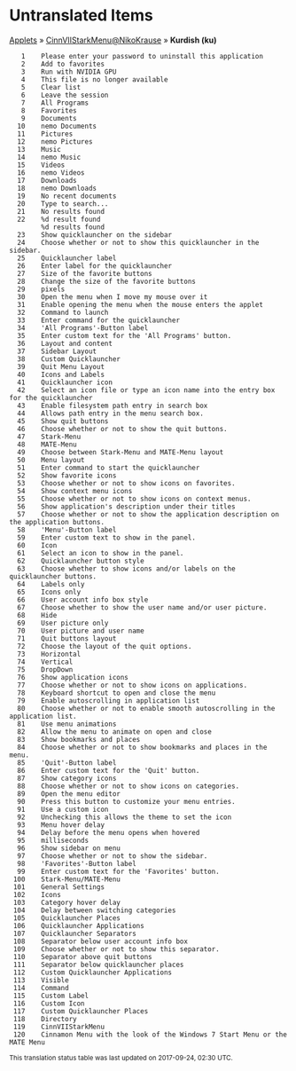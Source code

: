 # Untranslated Items
[Applets](../../../README.md) &#187; [CinnVIIStarkMenu@NikoKrause](../README.md) &#187; **Kurdish (ku)**

       1	Please enter your password to uninstall this application
       2	Add to favorites
       3	Run with NVIDIA GPU
       4	This file is no longer available
       5	Clear list
       6	Leave the session
       7	All Programs
       8	Favorites
       9	Documents
      10	nemo Documents
      11	Pictures
      12	nemo Pictures
      13	Music
      14	nemo Music
      15	Videos
      16	nemo Videos
      17	Downloads
      18	nemo Downloads
      19	No recent documents
      20	Type to search...
      21	No results found
      22	%d result found
            %d results found
      23	Show quicklauncher on the sidebar
      24	Choose whether or not to show this quicklauncher in the sidebar.
      25	Quicklauncher label
      26	Enter label for the quicklauncher
      27	Size of the favorite buttons
      28	Change the size of the favorite buttons
      29	pixels
      30	Open the menu when I move my mouse over it
      31	Enable opening the menu when the mouse enters the applet
      32	Command to launch
      33	Enter command for the quicklauncher
      34	'All Programs'-Button label
      35	Enter custom text for the 'All Programs' button.
      36	Layout and content
      37	Sidebar Layout
      38	Custom Quicklauncher
      39	Quit Menu Layout
      40	Icons and Labels
      41	Quicklauncher icon
      42	Select an icon file or type an icon name into the entry box for the quicklauncher
      43	Enable filesystem path entry in search box
      44	Allows path entry in the menu search box.
      45	Show quit buttons
      46	Choose whether or not to show the quit buttons.
      47	Stark-Menu
      48	MATE-Menu
      49	Choose between Stark-Menu and MATE-Menu layout
      50	Menu layout
      51	Enter command to start the quicklauncher
      52	Show favorite icons
      53	Choose whether or not to show icons on favorites.
      54	Show context menu icons
      55	Choose whether or not to show icons on context menus.
      56	Show application's description under their titles
      57	Choose whether or not to show the application description on the application buttons.
      58	'Menu'-Button label
      59	Enter custom text to show in the panel.
      60	Icon
      61	Select an icon to show in the panel.
      62	Quicklauncher button style
      63	Choose whether to show icons and/or labels on the quicklauncher buttons.
      64	Labels only
      65	Icons only
      66	User account info box style
      67	Choose whether to show the user name and/or user picture.
      68	Hide
      69	User picture only
      70	User picture and user name
      71	Quit buttons layout
      72	Choose the layout of the quit options.
      73	Horizontal
      74	Vertical
      75	DropDown
      76	Show application icons
      77	Choose whether or not to show icons on applications.
      78	Keyboard shortcut to open and close the menu
      79	Enable autoscrolling in application list
      80	Choose whether or not to enable smooth autoscrolling in the application list.
      81	Use menu animations
      82	Allow the menu to animate on open and close
      83	Show bookmarks and places
      84	Choose whether or not to show bookmarks and places in the menu.
      85	'Quit'-Button label
      86	Enter custom text for the 'Quit' button.
      87	Show category icons
      88	Choose whether or not to show icons on categories.
      89	Open the menu editor
      90	Press this button to customize your menu entries.
      91	Use a custom icon
      92	Unchecking this allows the theme to set the icon
      93	Menu hover delay
      94	Delay before the menu opens when hovered
      95	milliseconds
      96	Show sidebar on menu
      97	Choose whether or not to show the sidebar.
      98	'Favorites'-Button label
      99	Enter custom text for the 'Favorites' button.
     100	Stark-Menu/MATE-Menu
     101	General Settings
     102	Icons
     103	Category hover delay
     104	Delay between switching categories
     105	Quicklauncher Places
     106	Quicklauncher Applications
     107	Quicklauncher Separators
     108	Separator below user account info box
     109	Choose whether or not to show this separator.
     110	Separator above quit buttons
     111	Separator below quicklauncher places
     112	Custom Quicklauncher Applications
     113	Visible
     114	Command
     115	Custom Label
     116	Custom Icon
     117	Custom Quicklauncher Places
     118	Directory
     119	CinnVIIStarkMenu
     120	Cinnamon Menu with the look of the Windows 7 Start Menu or the MATE Menu

<sup>This translation status table was last updated on 2017-09-24, 02:30 UTC.</sup>
